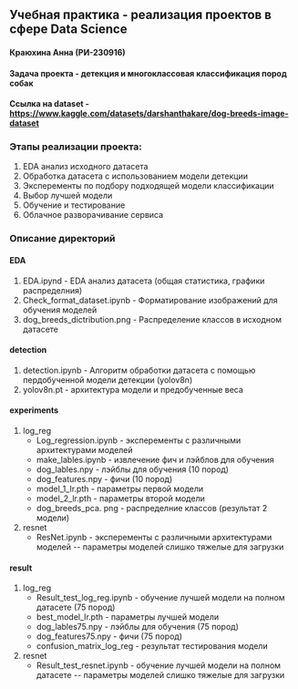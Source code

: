 ## Учебная практика - реализация проектов в сфере Data Science
#### Краюхина Анна (РИ-230916)

#### Задача проекта - детекция и многоклассовая классификация пород собак
#### Ссылка на dataset - https://www.kaggle.com/datasets/darshanthakare/dog-breeds-image-dataset

### Этапы реализации проекта:
1. EDA анализ исходного датасета
2. Обработка датасета с использованием модели детекции
3. Эксперементы по подбору подходящей модели классификации
4. Выбор лучшей модели
5. Обучение и тестирование
6. Облачное разворачивание сервиса


### Описание директорий
#### EDA
1. EDA.ipynd - EDA анализ датасета (общая статистика, графики распределния)
2. Check_format_dataset.ipynb -  Форматирование изображений для обучения моделей
3. dog_breeds_dictribution.png - Распределение классов в исходном датасете

#### detection
1. detection.ipynb - Алгоритм обработки датасета с помощью пердобученной модели детекции (yolov8n)
2. yolov8n.pt - архитектура модели и предобученные веса

#### experiments
1. log_reg
      -  Log_regression.ipynb - эксперементы с различными архитектурами моделей
      -  make_lables.ipynb - извлечение фич и лэйблов для обучения
      -  dog_lables.npy - лэйблы для обучения (10 пород)
      -  dog_features.npy - фичи (10 пород)
      -  model_1_lr.pth - параметры первой модели
      -  model_2_lr.pth - параметры второй модели
      -  dog_breeds_pca. png - распределние классов (результат 2 модели)
2. resnet
      -  ResNet.ipynb - эксперементы с различными архитектурами моделей
      -- параметры моделей слишко тяжелые для загрузки
  
#### result
1. log_reg
      -  Result_test_log_reg.ipynb - обучение лучшей модели на полном датасете (75 пород)
      -  best_model_lr.pth - параметры лучшей модели
      -  dog_lables75.npy - лэйблы для обучения (75 пород)
      -  dog_features75.npy - фичи (75 пород)
      -  confusion_matrix_log_reg - результат тестирования модели
2. resnet
      -  Result_test_resnet.ipynb - обучение лучшей модели на полном датасете
      -- параметры моделей слишко тяжелые для загрузки
